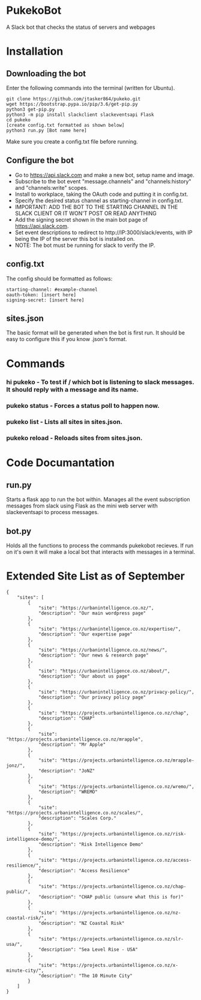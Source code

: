 # PukekoBot
A Slack bot that checks the status of servers and webpages

# Installation
## Downloading the bot
Enter the following commands into the terminal (written for Ubuntu).
```
git clone https://github.com/jtasker864/pukeko.git
wget https://bootstrap.pypa.io/pip/3.6/get-pip.py
python3 get-pip.py
python3 -m pip install slackclient slackeventsapi Flask
cd pukeko
[create config.txt formatted as shown below]
python3 run.py [Bot name here]
```
Make sure you create a config.txt file before running.

## Configure the bot
- Go to https://api.slack.com and make a new bot, setup name and image.
- Subscribe to the bot event "message.channels" and "channels:history" and "channels:write" scopes.
- Install to workplace, taking the OAuth code and putting it in config.txt.
- Specify the desired status channel as starting-channel in config.txt.
- IMPORTANT: ADD THE BOT TO THE STARTING CHANNEL IN THE SLACK CLIENT OR IT WON'T POST OR READ ANYTHING
- Add the signing secret shown in the main bot page of https://api.slack.com.
- Set event descriptions to redirect to http://IP:3000/slack/events, with IP being the IP of the server this bot is installed on.
- NOTE: The bot must be running for slack to verify the IP.

## config.txt
The config should be formatted as follows:
```
starting-channel: #example-channel
oauth-token: [insert here]
signing-secret: [insert here]
```

## sites.json
The basic format will be generated when the bot is first run. It should be easy to configure this if you know .json's format.

# Commands
### hi pukeko - To test if / which bot is listening to slack messages. It should reply with a message and its name.
### pukeko status - Forces a status poll to happen now.
### pukeko list - Lists all sites in sites.json.
### pukeko reload - Reloads sites from sites.json.

# Code Documantation
## run.py
Starts a flask app to run the bot within.
Manages all the event subscription messages from slack using Flask as the mini web server with slackeventsapi to process messages.

## bot.py
Holds all the functions to process the commands pukekobot recieves. If run on it's own it will make a local bot that interacts with messages in a terminal.

# Extended Site List as of September
```
{
    "sites": [
        {
            "site": "https://urbanintelligence.co.nz/",
            "description": "Our main wordpress page"
        },
        {
            "site": "https://urbanintelligence.co.nz/expertise/",
            "description": "Our expertise page"
        },
        {
            "site": "https://urbanintelligence.co.nz/news/",
            "description": "Our news & research page"
        },
        {
            "site": "https://urbanintelligence.co.nz/about/",
            "description": "Our about us page"
        },
        {
            "site": "https://urbanintelligence.co.nz/privacy-policy/",
            "description": "Our privacy policy page"
        },
        {
            "site": "https://projects.urbanintelligence.co.nz/chap",
            "description": "CHAP"
        },
        {
            "site": "https://projects.urbanintelligence.co.nz/mrapple",
            "description": "Mr Apple"
        },
        {
            "site": "https://projects.urbanintelligence.co.nz/mrapple-jonz/",
            "description": "JoNZ"
        },
        {
            "site": "https://projects.urbanintelligence.co.nz/wremo/",
            "description": "WREMO"
        },
        {
            "site": "https://projects.urbanintelligence.co.nz/scales/",
            "description": "Scales Corp."
        },
        {
            "site": "https://projects.urbanintelligence.co.nz/risk-intelligence-demo/",
            "description": "Risk Intelligence Demo"
        },
        {
            "site": "https://projects.urbanintelligence.co.nz/access-resilience/",
            "description": "Access Resilience"
        },
        {
            "site": "https://projects.urbanintelligence.co.nz/chap-public/",
            "description": "CHAP public (unsure what this is for)"
        },
        {
            "site": "https://projects.urbanintelligence.co.nz/nz-coastal-risk/",
            "description": "NZ Coastal Risk"
        },
        {
            "site": "https://projects.urbanintelligence.co.nz/slr-usa/",
            "description": "Sea Level Rise - USA"
        },
        {
            "site": "https://projects.urbanintelligence.co.nz/x-minute-city/",
            "description": "The 10 Minute City"
        }
    ]
}
```